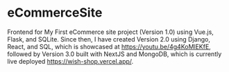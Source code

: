 # eCommerceSite
Frontend for My First eCommerce site project (Version 1.0) using Vue.js, Flask, and SQLite.
Since then, I have created Version 2.0 using Django, React, and SQL, which is showcased at https://youtu.be/4g4KoMlEKfE,
followed by Version 3.0 built with NextJS and MongoDB, which is currently live deployed https://wish-shop.vercel.app/.


